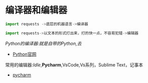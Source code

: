 # 编译器和编辑器

```python
import requests ->底层的机器语言->编译器
```

```python
import requests->以文本的形式打出来，打的快一点，不容易犯错->编辑器
```
*Python的编译器:就是自带的Python,去*
- [Python官网](https://www.python.org "Python")


常用的编辑器:*Idle*,**Pycharm**,VsCode,Vs系列，Sublime Text，记事本
- [pycharm](https://www.jetbrains.com/zh-cn/ "Pycharm")

